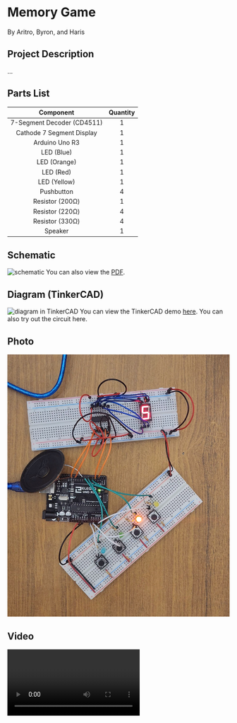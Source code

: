 # Memory Game
By Aritro, Byron, and Haris

## Project Description
...

## Parts List
|        **Component**       | **Quantity** |
|:--------------------------:|:------------:|
| 7-Segment Decoder (CD4511) | 1            |
| Cathode 7 Segment Display  | 1            |
| Arduino Uno R3             | 1            |
| LED (Blue)                 | 1            |
| LED (Orange)               | 1            |
| LED (Red)                  | 1            |
| LED (Yellow)               | 1            |
| Pushbutton                 | 4            |
| Resistor (200Ω)            | 1            |
| Resistor (220Ω)            | 4            |
| Resistor (330Ω)            | 4            |
| Speaker                    | 1            |


## Schematic 
![schematic](diagrams/schematic.png)
You can also view the [PDF](diagrams/schematic.pdf).

## Diagram (TinkerCAD)
![diagram in TinkerCAD](diagrams/tinkercad-diagram.png)
You can view the TinkerCAD demo [here](https://www.tinkercad.com/things/dRhVC8RqspU?sharecode=mX4kNoiZdke6x4hJpInBGDlS2u-rRKsvSmVpOtCBEpc). You can also try out the circuit here.

## Photo
![photo of circuit](media/pictures/circuit.jpg)

## Video
![video of circuit working in real life](media/videos/circuit_demo.mp4)